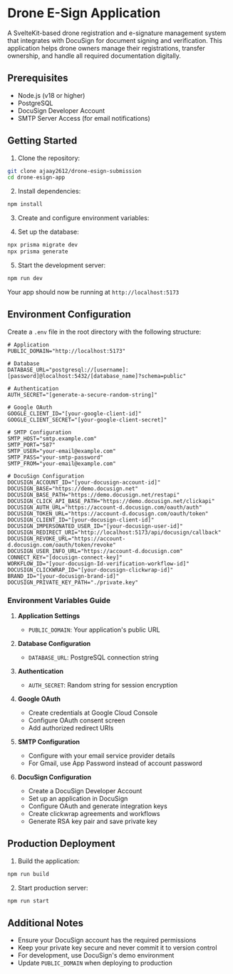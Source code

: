 # Drone E-Sign Application

A SvelteKit-based drone registration and e-signature management system that integrates with DocuSign for document signing and verification. This application helps drone owners manage their registrations, transfer ownership, and handle all required documentation digitally.

## Prerequisites

- Node.js (v18 or higher)
- PostgreSQL
- DocuSign Developer Account
- SMTP Server Access (for email notifications)

## Getting Started

1. Clone the repository:
```bash
git clone ajaay2612/drone-esign-submission
cd drone-esign-app
```

2. Install dependencies:
```bash
npm install
```

3. Create and configure environment variables:

4. Set up the database:
```bash
npx prisma migrate dev
npx prisma generate
```

5. Start the development server:
```bash
npm run dev
```

Your app should now be running at `http://localhost:5173`

## Environment Configuration

Create a `.env` file in the root directory with the following structure:

```env
# Application
PUBLIC_DOMAIN="http://localhost:5173"

# Database
DATABASE_URL="postgresql://[username]:[password]@localhost:5432/[database_name]?schema=public"

# Authentication
AUTH_SECRET="[generate-a-secure-random-string]"

# Google OAuth
GOOGLE_CLIENT_ID="[your-google-client-id]"
GOOGLE_CLIENT_SECRET="[your-google-client-secret]"

# SMTP Configuration
SMTP_HOST="smtp.example.com"
SMTP_PORT="587"
SMTP_USER="your-email@example.com"
SMTP_PASS="your-smtp-password"
SMTP_FROM="your-email@example.com"

# DocuSign Configuration
DOCUSIGN_ACCOUNT_ID="[your-docusign-account-id]"
DOCUSIGN_BASE="https://demo.docusign.net"
DOCUSIGN_BASE_PATH="https://demo.docusign.net/restapi"
DOCUSIGN_CLICK_API_BASE_PATH="https://demo.docusign.net/clickapi"
DOCUSIGN_AUTH_URL="https://account-d.docusign.com/oauth/auth"
DOCUSIGN_TOKEN_URL="https://account-d.docusign.com/oauth/token"
DOCUSIGN_CLIENT_ID="[your-docusign-client-id]"
DOCUSIGN_IMPERSONATED_USER_ID="[your-docusign-user-id]"
DOCUSIGN_REDIRECT_URI="http://localhost:5173/api/docusign/callback"
DOCUSIGN_REVOKE_URL="https://account-d.docusign.com/oauth/token/revoke"
DOCUSIGN_USER_INFO_URL="https://account-d.docusign.com"
CONNECT_KEY="[docusign-connect-key]"
WORKFLOW_ID="[your-docusign-Id-verification-workflow-id]"
DOCUSIGN_CLICKWRAP_ID="[your-docusign-clickwrap-id]"
BRAND_ID="[your-docusign-brand-id]"
DOCUSIGN_PRIVATE_KEY_PATH="./private.key"
```

### Environment Variables Guide

1. **Application Settings**
   - `PUBLIC_DOMAIN`: Your application's public URL

2. **Database Configuration**
   - `DATABASE_URL`: PostgreSQL connection string
   
3. **Authentication**
   - `AUTH_SECRET`: Random string for session encryption
   
4. **Google OAuth**
   - Create credentials at Google Cloud Console
   - Configure OAuth consent screen
   - Add authorized redirect URIs

5. **SMTP Configuration**
   - Configure with your email service provider details
   - For Gmail, use App Password instead of account password

6. **DocuSign Configuration**
   - Create a DocuSign Developer Account
   - Set up an application in DocuSign
   - Configure OAuth and generate integration keys
   - Create clickwrap agreements and workflows
   - Generate RSA key pair and save private key

## Production Deployment

1. Build the application:
```bash
npm run build
```

2. Start production server:
```bash
npm run start
```

## Additional Notes

- Ensure your DocuSign account has the required permissions
- Keep your private key secure and never commit it to version control
- For development, use DocuSign's demo environment
- Update `PUBLIC_DOMAIN` when deploying to production
